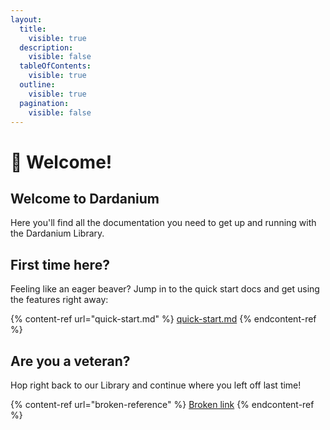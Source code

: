 ```yaml
---
layout:
  title:
    visible: true
  description:
    visible: false
  tableOfContents:
    visible: true
  outline:
    visible: true
  pagination:
    visible: false
---
```


# 👋 Welcome!

## Welcome to Dardanium

Here you'll find all the documentation you need to get up and running with the Dardanium Library.

## First time here?

Feeling like an eager beaver? Jump in to the quick start docs and get using the features right away:

{% content-ref url="quick-start.md" %}
[quick-start.md](quick-start.md)
{% endcontent-ref %}

## Are you a veteran?

Hop right back to our Library and continue where you left off last time!

{% content-ref url="broken-reference" %}
[Broken link](broken-reference)
{% endcontent-ref %}
